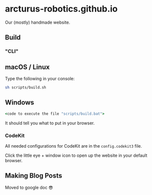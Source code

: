 # arcturus-robotics.github.io

Our (mostly) handmade website.

## Build

### "CLI"

## macOS / Linux

Type the following in your console:

```bash
sh scripts/build.sh
```

## Windows

```bat
<code to execute the file "scripts/build.bat">
```

It should tell you what to put in your browser.

### CodeKit

All needed configurations for CodeKit are in the `config.codekit3` file.

Click the little eye + window icon to open up the website in your default browser.

## Making Blog Posts

Moved to google doc :sunglasses: